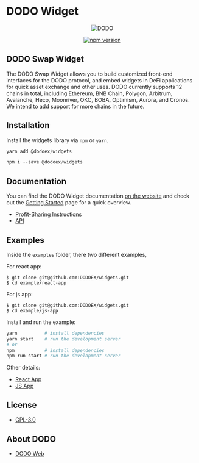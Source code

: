 # DODO Widget

<p align="center">
  <a>
    <img src="https://i.postimg.cc/W4q937Db/Logo.png" alt="DODO" />
  </a>
</p>

<p align="center">
<a href="https://www.npmjs.com/package/@dodoex/widgets"><img src="https://img.shields.io/npm/v/@dodoex/widgets" alt="npm version" /></a>
<p>

## DODO Swap Widget

The DODO Swap Widget allows you to build customized front-end interfaces for the DODO protocol, and embed widgets in DeFi applications for quick asset exchange and other uses. DODO currently supports 12 chains in total, including Ethereum, BNB Chain, Polygon, Arbitrum, Avalanche, Heco, Moonriver, OKC, BOBA, Optimism, Aurora, and Cronos. We intend to add support for more chains in the future.

## Installation

Install the widgets library via `npm` or `yarn`.

```js
yarn add @dodoex/widgets
```
```js
npm i --save @dodoex/widgets
```

## Documentation
You can find the DODO Widget documentation [on the website](https://docs.dodoex.io/english/developers/swap-widget) and check out the [Getting Started](https://docs.dodoex.io/english/developers/swap-widget/getting-started) page for a quick overview.
- [Profit-Sharing Instructions](https://docs.dodoex.io/english/developers/swap-widget/profit-sharing-instructions)
- [API](https://docs.dodoex.io/english/developers/swap-widget/api)

## Examples
Inside the `examples` folder, there two different examples,

For react app:

```shell
$ git clone git@github.com:DODOEX/widgets.git
$ cd example/react-app
```

For js app:
```shell
$ git clone git@github.com:DODOEX/widgets.git
$ cd example/js-app
```

Install and run the example:

```bash
yarn          # install dependencies 
yarn start    # run the development server
# or
npm           # install dependencies
npm run start # run the development server
```

Other details:
- [React App](https://github.com/DODOEX/widgets/tree/main/example/react-app)
- [JS App](https://github.com/DODOEX/widgets/tree/main/example/js-app)

## License

- [GPL-3.0 ](https://github.com/DODOEX/widgets/blob/main/LICENSE)

## About DODO

- [DODO Web](https://dodoex.io/)

